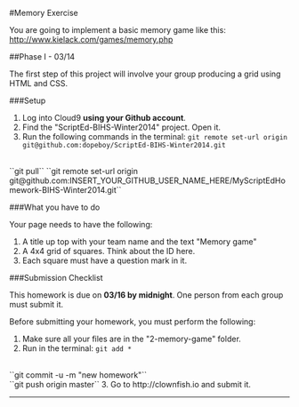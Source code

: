 #Memory Exercise

You are going to implement a basic memory game like this: http://www.kielack.com/games/memory.php

##Phase I - 03/14

The first step of this project will involve your group producing a grid using HTML and CSS.

###Setup

1. Log into Cloud9 **using your Github account**.
2. Find the "ScriptEd-BIHS-Winter2014" project. Open it.
3. Run the following commands in the terminal: 
  ``git remote set-url origin git@github.com:dopeboy/ScriptEd-BIHS-Winter2014.git``
  <br/>
  ``git pull``
  ``git remote set-url origin git@github.com:INSERT_YOUR_GITHUB_USER_NAME_HERE/MyScriptEdHomework-BIHS-Winter2014.git``
 
###What you have to do

Your page needs to have the following:

1. A title up top with your team name and the text "Memory game" 
2. A 4x4 grid of squares. Think about the ID here.
3. Each square must have a question mark in it.


###Submission Checklist

This homework is due on **03/16 by midnight**. One person from each group must submit it.

Before submitting your homework, you must perform the following:

1. Make sure all your files are in the "2-memory-game" folder.
2. Run in the terminal: 
  ``git add *``
  <br/>
  ``git commit -u -m "new homework"``
  <br/>
  ``git push origin master``
3. Go to http://clownfish.io and submit it.
 
-----------------------
